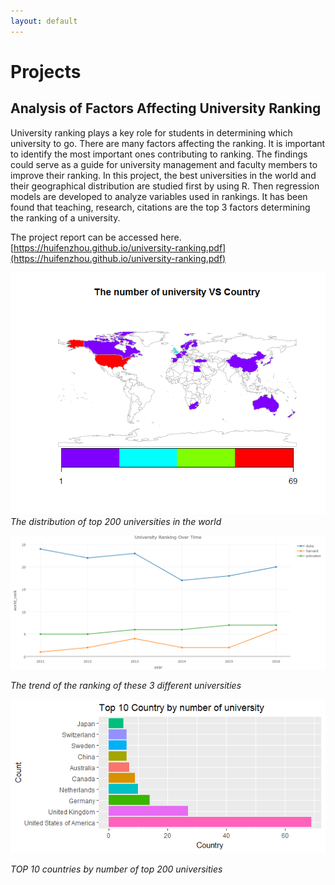 ```yaml
---
layout: default
---
```



# [](#header-1)Projects

## [](#header-2)Analysis of Factors Affecting University Ranking

University ranking plays a key role for students in determining which university to go. There are many factors affecting the ranking. It is important to identify the most important ones contributing to ranking. The findings could serve as a guide for university management and faculty members to improve their ranking. In this project, the best universities in the world and their geographical distribution are studied first by using R. Then regression models are developed to analyze variables used in rankings. It has been found that teaching, research, citations are the top 3 factors determining the ranking of a university.

The project report can be accessed here. [https://huifenzhou.github.io/university-ranking.pdf](https://huifenzhou.github.io/university-ranking.pdf)

![](univeristy-distribution.png)
*The distribution of top 200 universities in the world*

![](univeristy-ranking-1.png)

*The trend of the ranking of these 3 different universities*

![](univeristy-ranking-2.png)

*TOP 10 countries by number of top 200 universities*

